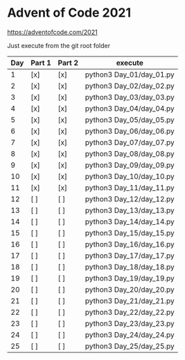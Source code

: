 # Advent of Code 2021
https://adventofcode.com/2021

Just execute from the git root folder

| Day | Part 1 | Part 2 | execute                  |
|-----|--------|--------|--------------------------|
|  1  | [x]    | [x]    | python3 Day_01/day_01.py |
|  2  | [x]    | [x]    | python3 Day_02/day_02.py |
|  3  | [x]    | [x]    | python3 Day_03/day_03.py |
|  4  | [x]    | [x]    | python3 Day_04/day_04.py |
|  5  | [x]    | [x]    | python3 Day_05/day_05.py |
|  6  | [x]    | [x]    | python3 Day_06/day_06.py |
|  7  | [x]    | [x]    | python3 Day_07/day_07.py |
|  8  | [x]    | [x]    | python3 Day_08/day_08.py |
|  9  | [x]    | [x]    | python3 Day_09/day_09.py |
| 10  | [x]    | [x]    | python3 Day_10/day_10.py |
| 11  | [x]    | [x]    | python3 Day_11/day_11.py |
| 12  | [ ]    | [ ]    | python3 Day_12/day_12.py |
| 13  | [ ]    | [ ]    | python3 Day_13/day_13.py |
| 14  | [ ]    | [ ]    | python3 Day_14/day_14.py |
| 15  | [ ]    | [ ]    | python3 Day_15/day_15.py |
| 16  | [ ]    | [ ]    | python3 Day_16/day_16.py |
| 17  | [ ]    | [ ]    | python3 Day_17/day_17.py |
| 18  | [ ]    | [ ]    | python3 Day_18/day_18.py |
| 19  | [ ]    | [ ]    | python3 Day_19/day_19.py |
| 20  | [ ]    | [ ]    | python3 Day_20/day_20.py |
| 21  | [ ]    | [ ]    | python3 Day_21/day_21.py |
| 22  | [ ]    | [ ]    | python3 Day_22/day_22.py |
| 23  | [ ]    | [ ]    | python3 Day_23/day_23.py |
| 24  | [ ]    | [ ]    | python3 Day_24/day_24.py |
| 25  | [ ]    | [ ]    | python3 Day_25/day_25.py |
